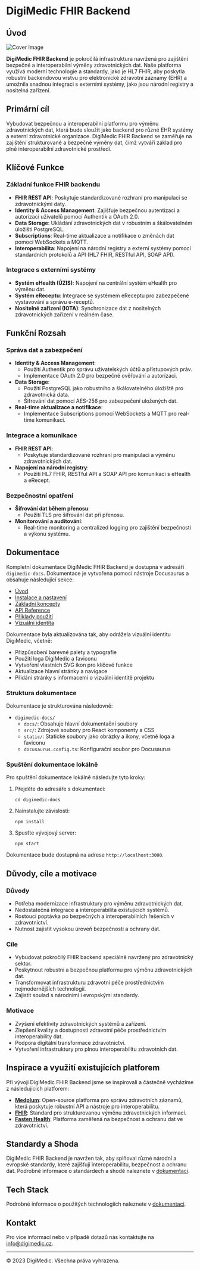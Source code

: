# DigiMedic FHIR Backend

## Úvod

![Cover Image](https://i.ibb.co/DfkDbWB/DALL-E-2024-07-18-03-13-24-A-wide-pixel-art-cover-image-depicting-a-modern-secure-and-interoperable.png)

**DigiMedic FHIR Backend** je pokročilá infrastruktura navržená pro zajištění bezpečné a interoperabilní výměny zdravotnických dat. Naše platforma využívá moderní technologie a standardy, jako je HL7 FHIR, aby poskytla robustní backendovou vrstvu pro elektronické zdravotní záznamy (EHR) a umožnila snadnou integraci s externími systémy, jako jsou národní registry a nositelná zařízení.

## Primární cíl

Vybudovat bezpečnou a interoperabilní platformu pro výměnu zdravotnických dat, která bude sloužit jako backend pro různé EHR systémy a externí zdravotnické organizace. DigiMedic FHIR Backend se zaměřuje na zajištění strukturované a bezpečné výměny dat, čímž vytváří základ pro plně interoperabilní zdravotnické prostředí.

## Klíčové Funkce

### Základní funkce FHIR backendu

- **FHIR REST API**: Poskytuje standardizované rozhraní pro manipulaci se zdravotnickými daty.
- **Identity & Access Management**: Zajišťuje bezpečnou autentizaci a autorizaci uživatelů pomocí Authentik a OAuth 2.0.
- **Data Storage**: Ukládání zdravotnických dat v robustním a škálovatelném úložišti PostgreSQL.
- **Subscriptions**: Real-time aktualizace a notifikace o změnách dat pomocí WebSockets a MQTT.
- **Interoperabilita**: Napojení na národní registry a externí systémy pomocí standardních protokolů a API (HL7 FHIR, RESTful API, SOAP API).

### Integrace s externími systémy

- **Systém eHealth (ÚZIS)**: Napojení na centrální systém eHealth pro výměnu dat.
- **Systém eReceptu**: Integrace se systémem eReceptu pro zabezpečené vystavování a správu e-receptů.
- **Nositelné zařízení (IOTA)**: Synchronizace dat z nositelných zdravotnických zařízení v reálném čase.

## Funkční Rozsah

### Správa dat a zabezpečení

- **Identity & Access Management**:
  - Použití Authentik pro správu uživatelských účtů a přístupových práv.
  - Implementace OAuth 2.0 pro bezpečné ověřování a autorizaci.
- **Data Storage**:
  - Použití PostgreSQL jako robustního a škálovatelného úložiště pro zdravotnická data.
  - Šifrování dat pomocí AES-256 pro zabezpečení uložených dat.
- **Real-time aktualizace a notifikace**:
  - Implementace Subscriptions pomocí WebSockets a MQTT pro real-time komunikaci.

### Integrace a komunikace

- **FHIR REST API**:
  - Poskytuje standardizované rozhraní pro manipulaci a výměnu zdravotnických dat.
- **Napojení na národní registry**:
  - Použití HL7 FHIR, RESTful API a SOAP API pro komunikaci s eHealth a eRecept.


### Bezpečnostní opatření

- **Šifrování dat během přenosu**:
  - Použití TLS pro šifrování dat při přenosu.
- **Monitorování a auditování**:
  - Real-time monitoring a centralized logging pro zajištění bezpečnosti a výkonu systému.

## Dokumentace

Kompletní dokumentace DigiMedic FHIR Backend je dostupná v adresáři `digimedic-docs`. Dokumentace je vytvořena pomocí nástroje Docusaurus a obsahuje následující sekce:

- [Úvod](digimedic-docs/docs/uvod.md)
- [Instalace a nastavení](digimedic-docs/docs/instalace-a-nastaveni.md)
- [Základní koncepty](digimedic-docs/docs/zakladni-koncepty.md)
- [API Reference](digimedic-docs/docs/api-reference.md)
- [Příklady použití](digimedic-docs/docs/priklady-pouziti.md)
- [Vizuální identita](digimedic-docs/docs/vizualni-identita.md)

Dokumentace byla aktualizována tak, aby odrážela vizuální identitu DigiMedic, včetně:

- Přizpůsobení barevné palety a typografie
- Použití loga DigiMedic a faviconu
- Vytvoření vlastních SVG ikon pro klíčové funkce
- Aktualizace hlavní stránky a navigace
- Přidání stránky s informacemi o vizuální identitě projektu

### Struktura dokumentace

Dokumentace je strukturována následovně:

- `digimedic-docs/`
  - `docs/`: Obsahuje hlavní dokumentační soubory
  - `src/`: Zdrojové soubory pro React komponenty a CSS
  - `static/`: Statické soubory jako obrázky a ikony, včetně loga a faviconu
  - `docusaurus.config.ts`: Konfigurační soubor pro Docusaurus

### Spuštění dokumentace lokálně

Pro spuštění dokumentace lokálně následujte tyto kroky:

1. Přejděte do adresáře s dokumentací:
   ```
   cd digimedic-docs
   ```

2. Nainstalujte závislosti:
   ```
   npm install
   ```

3. Spusťte vývojový server:
   ```
   npm start
   ```

Dokumentace bude dostupná na adrese `http://localhost:3000`.

## Důvody, cíle a motivace

### Důvody

- Potřeba modernizace infrastruktury pro výměnu zdravotnických dat.
- Nedostatečná integrace a interoperabilita existujících systémů.
- Rostoucí poptávka po bezpečných a interoperabilních řešeních v zdravotnictví.
- Nutnost zajistit vysokou úroveň bezpečnosti a ochrany dat.

### Cíle

- Vybudovat pokročilý FHIR backend speciálně navržený pro zdravotnický sektor.
- Poskytnout robustní a bezpečnou platformu pro výměnu zdravotnických dat.
- Transformovat infrastrukturu zdravotní péče prostřednictvím nejmodernějších technologií.
- Zajistit soulad s národními i evropskými standardy.

### Motivace

- Zvýšení efektivity zdravotnických systémů a zařízení.
- Zlepšení kvality a dostupnosti zdravotní péče prostřednictvím interoperability dat.
- Podpora digitální transformace zdravotnictví.
- Vytvoření infrastruktury pro plnou interoperabilitu zdravotních dat.

## Inspirace a využití existujících platforem

Při vývoji DigiMedic FHIR Backend jsme se inspirovali a částečně vycházíme z následujících platforem:
- **[Medplum](https://github.com/medplum/medplum)**: Open-source platforma pro správu zdravotních záznamů, která poskytuje robustní API a nástroje pro interoperabilitu.
- **[FHIR](https://www.hl7.org/fhir/)**: Standard pro strukturovanou výměnu zdravotnických informací.
- **[Fasten Health](https://github.com/fastenhealth/fasten-onprem/)**: Platforma zaměřená na bezpečnost a ochranu dat ve zdravotnictví.

## Standardy a Shoda

DigiMedic FHIR Backend je navržen tak, aby splňoval různé národní a evropské standardy, které zajišťují interoperabilitu, bezpečnost a ochranu dat. Podrobné informace o standardech a shodě naleznete v [dokumentaci](digimedic-docs/docs/zakladni-koncepty.md#standardy-a-legislativa).

## Tech Stack

Podrobné informace o použitých technologiích naleznete v [dokumentaci](digimedic-docs/docs/zakladni-koncepty.md#technologický-stack).

## Kontakt

Pro více informací nebo v případě dotazů nás kontaktujte na info@digimedic.cz.

---

© 2023 DigiMedic. Všechna práva vyhrazena.
